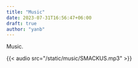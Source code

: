 ```yaml
---
title: "Music"
date: 2023-07-31T16:56:47+06:00
draft: true
author: "yanb"
---
```


Music.

{{< audio src="/static/music/SMACKUS.mp3" >}}